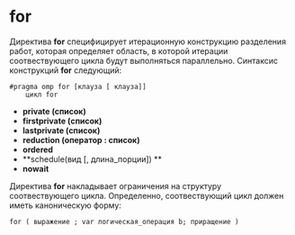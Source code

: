# for

Директива **for** специфицирует итерационную конструкцию разделения работ, которая определяет область, в которой итерации соотвествующего цикла будут выполняться параллельно. Синтаксис конструкций **for** следующий:

```
#pragma omp for [клауза [ клауза]]
    цикл for
```
* **private (список)**
* **firstprivate (список)**
* **lastprivate (список)**
* **reduction (оператор : список)**
* **ordered**
* **schedule(вид [, длина_порции]) **
* **nowait**

Директива **for** накладывает ограничения на структуру соотвествующего цикла. Определенно, соотвествующий цикл должен иметь каноническую форму:

```
for ( выражение ; var логическая_операция b; приращение )
```
